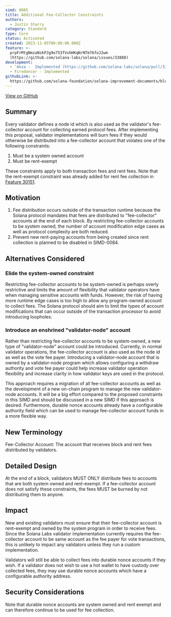 ```yaml
---
simd: 0085
title: Additional Fee-Collector Constraints
authors:
  - Justin Starry
category: Standard
type: Core
status: Activated
created: 2023-11-05T00:00:00.000Z
feature: >-
  prpFrMtgNmzaNzkPJg9o753fVvbHKqNrNTm76foJ2wm
  (https://github.com/solana-labs/solana/issues/33888)
development:
  - 'Anza -  Implemented (https://github.com/solana-labs/solana/pull/33887)'
  - Firedancer - Implemented
githubLink: >-
  https://github.com/solana-foundation/solana-improvement-documents/blob/main/proposals/0085-additional-fee-collector-constraints.md
---
```

[View on GitHub](https://github.com/solana-foundation/solana-improvement-documents/blob/main/proposals/0085-additional-fee-collector-constraints.md)


## Summary

Every validator defines a node id which is also used as the validator's
fee-collector account for collecting earned protocol fees. After implementing
this proposal, validator implementations will burn fees if they would otherwise
be distributed into a fee-collector account that violates one of the following
constraints:

1. Must be a system owned account
2. Must be rent-exempt

These constraints apply to both transaction fees and rent fees. Note that the
rent-exempt constraint was already added for rent fee collection in
[Feature 30151](https://github.com/solana-labs/solana/issues/30151).

## Motivation

1. Fee distribution occurs outside of the transaction runtime because the Solana
   protocol mandates that fees are distributed to "fee-collector" accounts at the
   end of each block. By restricting fee-collector accounts to be system owned, the
   number of account modification edge cases as well as protocol complexity are
   both reduced.
2. Prevent new rent-paying accounts from being created since rent collection is
   planned to be disabled in SIMD-0084.

## Alternatives Considered

### Elide the system-owned constraint

Restricting fee-collector accounts to be system-owned is perhaps overly
restrictive and limits the amount of flexibility that validator operators have
when managing sensitive accounts with funds. However, the risk of having more
runtime edge cases is too high to allow any program-owned account to collect
fees. The Solana protocol should aim to limit the types of account modifications
that can occur outside of the transaction processor to avoid introducing
loopholes.

### Introduce an enshrined "validator-node" account

Rather than restricting fee-collector accounts to be system-owned, a new type of
"validator-node" account could be introduced. Currently, in normal validator
operations, the fee-collector account is also used as the node id as well as
the vote fee payer. Introducing a validator-node account that is owned by a
validator-node program which allows configuring a withdraw authority and
vote fee payer could help increase validator operation flexibility and
increase clarity in how validator keys are used in the protocol.

This approach requires a migration of all fee-collector accounts as well as
the development of a new on-chain program to manage the new validator-node
accounts. It will be a big effort compared to the proposed constraints in this
SIMD and should be discussed in a new SIMD if this approach is desired.
Furthermore, durable nonce accounts already have a configurable authority field
which can be used to manage fee-collector account funds in a more flexible way.

## New Terminology

Fee-Collector Account: The account that receives block and rent fees distributed
by validators.

## Detailed Design

At the end of a block, validators MUST ONLY distribute fees to accounts that are
both system owned and rent-exempt. If a fee-collector account does not satisfy
these constraints, the fees MUST be burned by not distributing them to anyone.

## Impact

New and existing validators must ensure that their fee-collector account is
rent-exempt and owned by the system program in order to receive fees. Since the
Solana Labs validator implementation currently requires the fee-collector
account to be same account as the fee payer for vote transactions, this is
unlikely to impact any validators unless they run a custom implementation.

Validators will still be able to collect fees into durable nonce accounts if
they wish. If a validator does not wish to use a hot wallet to have custody
over collected fees, they may use durable nonce accounts which have a
configurable authority address.

## Security Considerations

Note that durable nonce accounts are system owned and rent exempt and can
therefore continue to be used for fee collection.
